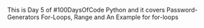 This is Day 5 of #100DaysOfCode Python and it covers Password-Generators For-Loops, Range and An Example for for-loops